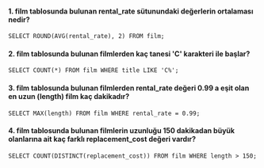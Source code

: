 #### 1. film tablosunda bulunan rental_rate sütunundaki değerlerin ortalaması nedir?
`SELECT ROUND(AVG(rental_rate), 2) FROM film;`

#### 2. film tablosunda bulunan filmlerden kaç tanesi 'C' karakteri ile başlar?
`SELECT COUNT(*) FROM film
WHERE title LIKE 'C%';`

#### 3. film tablosunda bulunan filmlerden rental_rate değeri 0.99 a eşit olan en uzun (length) film kaç dakikadır?
`SELECT MAX(length) FROM film
WHERE rental_rate = 0.99;`

#### 4. film tablosunda bulunan filmlerin uzunluğu 150 dakikadan büyük olanlarına ait kaç farklı replacement_cost değeri vardır?
`SELECT COUNT(DISTINCT(replacement_cost)) FROM film
WHERE length > 150;`

